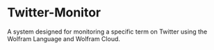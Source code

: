 # Twitter-Monitor
A system designed for monitoring a specific term on Twitter using the Wolfram Language and Wolfram Cloud.
